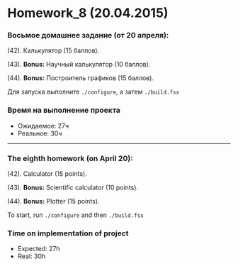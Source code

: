 ﻿Homework_8 (20.04.2015)
=======================

### Восьмое домашнее задание (от 20 апреля):

(42). Калькулятор (15 баллов).

(43). **Bonus:** Научный калькулятор (10 баллов).

(44). **Bonus:** Построитель графиков (15 баллов).

Для запуска выполните `./configure`, а затем `./build.fsx`

### Время на выполнение проекта
* Ожидаемое: 27ч
* Реальное: 30ч

______________________________

### The eighth homework (on April 20):

(42). Calculator (15 points).

(43). **Bonus:** Scientific calculator (10 points).

(44). **Bonus:** Plotter (15 points).

To start, run `./configure` and then `./build.fsx`

### Time on implementation of project
* Expected: 27h
* Real: 30h